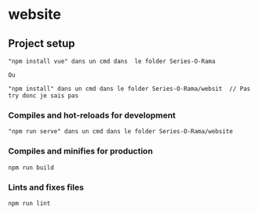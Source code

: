 # website

## Project setup
``` 
"npm install vue" dans un cmd dans  le folder Series-O-Rama

Ou 

"npm install" dans un cmd dans le folder Series-O-Rama/websit  // Pas try donc je sais pas  
```

### Compiles and hot-reloads for development
```
"npm run serve" dans un cmd dans le folder Series-O-Rama/website
```

### Compiles and minifies for production
```
npm run build
```

### Lints and fixes files
```
npm run lint
```
